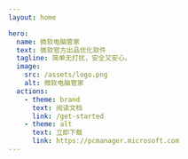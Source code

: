 ```yaml
---
layout: home

hero:
  name: 微软电脑管家
  text: 微软官方出品优化软件
  tagline: 简单无打扰，安全又安心。
  image:
    src: /assets/logo.png
    alt: 微软电脑管家
  actions:
    - theme: brand
      text: 阅读文档
      link: /get-started
    - theme: alt
      text: 立即下载
      link: https://pcmanager.microsoft.com
---
```


<style>
:root {
    --vp-home-hero-name-color: transparent;
    --vp-home-hero-name-background: linear-gradient(120deg, #69cc94, #126acb);
}
</style>
